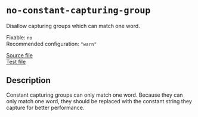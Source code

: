 # `no-constant-capturing-group`

Disallow capturing groups which can match one word.

Fixable: `no` <br> Recommended configuration: `"warn"`

[Source file](https://github.com/RunDevelopment/eslint-plugin-clean-regex/blob/master/lib/rules/no-constant-capturing-group.js) <br> [Test file](https://github.com/RunDevelopment/eslint-plugin-clean-regex/blob/master/test/lib/rules/no-constant-capturing-group.js)


## Description

Constant capturing groups can only match one word.
Because they can only match one word, they should be replaced with the constant string they capture for better performance.
